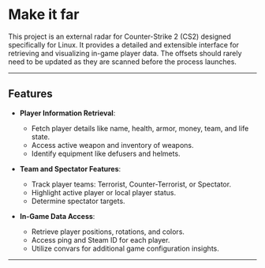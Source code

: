 # Make it far

This project is an external radar for Counter-Strike 2 (CS2) designed specifically for Linux. It provides a detailed and extensible interface for retrieving and visualizing in-game player data. The offsets should rarely need to be updated as they are scanned before the process launches.

---

## Features

- **Player Information Retrieval**:
  - Fetch player details like name, health, armor, money, team, and life state.
  - Access active weapon and inventory of weapons.
  - Identify equipment like defusers and helmets.

- **Team and Spectator Features**:
  - Track player teams: Terrorist, Counter-Terrorist, or Spectator.
  - Highlight active player or local player status.
  - Determine spectator targets.

- **In-Game Data Access**:
  - Retrieve player positions, rotations, and colors.
  - Access ping and Steam ID for each player.
  - Utilize convars for additional game configuration insights.

---

